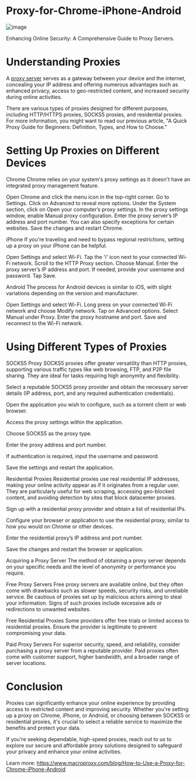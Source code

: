 # Proxy-for-Chrome-iPhone-Android
![image](https://github.com/user-attachments/assets/b21a8f45-b7ee-47b7-854b-0d45655b2ed0)

Enhancing Online Security: A Comprehensive Guide to Proxy Servers.

# Understanding Proxies
A [proxy server](https://www.macroproxy.com/) serves as a gateway between your device and the internet, concealing your IP address and offering numerous advantages such as enhanced privacy, access to geo-restricted content, and increased security during online activities.

There are various types of proxies designed for different purposes, including HTTP/HTTPS proxies, SOCKS5 proxies, and residential proxies. For more information, you might want to read our previous article, "A Quick Proxy Guide for Beginners: Definition, Types, and How to Choose."

# Setting Up Proxies on Different Devices
Chrome
Chrome relies on your system's proxy settings as it doesn't have an integrated proxy management feature.

Open Chrome and click the menu icon in the top-right corner.
Go to Settings.
Click on Advanced to reveal more options.
Under the System section, click on Open your computer’s proxy settings.
In the proxy settings window, enable Manual proxy configuration.
Enter the proxy server’s IP address and port number. You can also specify exceptions for certain websites.
Save the changes and restart Chrome.

iPhone
If you're traveling and need to bypass regional restrictions, setting up a proxy on your iPhone can be helpful.

Open Settings and select Wi-Fi.
Tap the 'i' icon next to your connected Wi-Fi network.
Scroll to the HTTP Proxy section.
Choose Manual.
Enter the proxy server’s IP address and port.
If needed, provide your username and password.
Tap Save.

Android
The process for Android devices is similar to iOS, with slight variations depending on the version and manufacturer.

Open Settings and select Wi-Fi.
Long press on your connected Wi-Fi network and choose Modify network.
Tap on Advanced options.
Select Manual under Proxy.
Enter the proxy hostname and port.
Save and reconnect to the Wi-Fi network.

# Using Different Types of Proxies

SOCKS5 Proxy
SOCKS5 proxies offer greater versatility than HTTP proxies, supporting various traffic types like web browsing, FTP, and P2P file sharing. They are ideal for tasks requiring high anonymity and flexibility.

Select a reputable SOCKS5 proxy provider and obtain the necessary server details (IP address, port, and any required authentication credentials).

Open the application you wish to configure, such as a torrent client or web browser.

Access the proxy settings within the application.

Choose SOCKS5 as the proxy type.

Enter the proxy address and port number.

If authentication is required, input the username and password.

Save the settings and restart the application.

Residential Proxies
Residential proxies use real residential IP addresses, making your online activity appear as if it originates from a regular user. They are particularly useful for web scraping, accessing geo-blocked content, and avoiding detection by sites that block datacenter proxies.

Sign up with a residential proxy provider and obtain a list of residential IPs.

Configure your browser or application to use the residential proxy, similar to how you would on Chrome or other devices.

Enter the residential proxy’s IP address and port number.

Save the changes and restart the browser or application.

Acquiring a Proxy Server
The method of obtaining a proxy server depends on your specific needs and the level of anonymity or performance you require.

Free Proxy Servers
Free proxy servers are available online, but they often come with drawbacks such as slower speeds, security risks, and unreliable service. Be cautious of proxies set up by malicious actors aiming to steal your information. Signs of such proxies include excessive ads or redirections to unwanted websites.

Free Residential Proxies
Some providers offer free trials or limited access to residential proxies. Ensure the provider is legitimate to prevent compromising your data.

Paid Proxy Servers
For superior security, speed, and reliability, consider purchasing a proxy server from a reputable provider. Paid proxies often come with customer support, higher bandwidth, and a broader range of server locations.

# Conclusion
Proxies can significantly enhance your online experience by providing access to restricted content and improving security. Whether you're setting up a proxy on Chrome, iPhone, or Android, or choosing between SOCKS5 or residential proxies, it's crucial to select a reliable service to maximize the benefits and protect your data.

If you're seeking dependable, high-speed proxies, reach out to us to explore our secure and affordable proxy solutions designed to safeguard your privacy and enhance your online activities. 

Learn more: https://www.macroproxy.com/blog/How-to-Use-a-Proxy-for-Chrome-iPhone-Android
